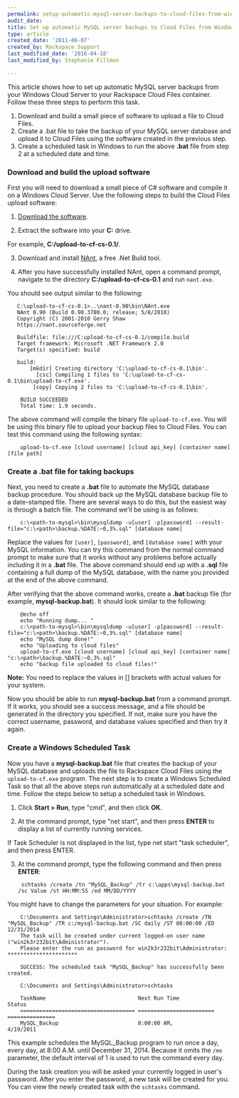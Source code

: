 ```yaml
---
permalink: setup-automatic-mysql-server-backups-to-cloud-files-from-windows
audit_date:
title: Set up automatic MySQL server backups to Cloud Files from Windows
type: article
created_date: '2011-06-07'
created_by: Rackspace Support
last_modified_date: '2016-04-18'
last_modified_by: Stephanie Fillmon

---
```


This article shows how to set up automatic MySQL server backups from your Windows Cloud Server to your Rackspace Cloud Files container. Follow these three steps to perform this task.

1.  Download and build a small piece of software to upload a file to Cloud Files.
2.  Create a .bat file to take the backup of your MySQL server database and upload it to Cloud Files using the software created in the previous step.
3.  Create a scheduled task in Windows to run the above **.bat** file from step 2 at a scheduled date and time.

### Download and build the upload software

First you will need to download a small piece of C# software and compile it on a Windows Cloud Server. Use the following steps to build the Cloud Files upload software:

1. [Download the software](https://c16281.r81.cf2.rackcdn.com/chmouel-upload-to-cf-cs-0.1-0-g79abd66.zip).

2. Extract the software into your **C:** drive.

  For example, **C:/upload-to-cf-cs-0.1/**.

3. Download and install [NAnt](http://nant.sourceforge.net), a free .Net Build tool.

4. After you have successfully installed NAnt, open a command prompt, navigate to the directory **C:/upload-to-cf-cs-0.1** and run `nant.exe`.

  You should see output similar to the following:

       C:\upload-to-cf-cs-0.1>..\nant-0.90\bin\NAnt.exe
       NAnt 0.90 (Build 0.90.3780.0; release; 5/8/2010)
       Copyright (C) 2001-2010 Gerry Shaw
       https://nant.sourceforge.net

       Buildfile: file:///C:upload-to-cf-cs-0.1/compile.build
       Target framework: Microsoft .NET Framework 2.0
       Target(s) specified: build

       build:
           [mkdir] Creating directory 'C:\upload-to-cf-cs-0.1\bin'.
             [csc] Compiling 1 files to 'C:\upload-to-cf-cs-0.1\bin\upload-to-cf.exe'.
            [copy] Copying 2 files to 'C:\upload-to-cf-cs-0.1\bin'.

        BUILD SUCCEEDED
        Total time: 1.9 seconds.

  The above command will compile the binary file `upload-to-cf.exe`. You will be using this binary file to upload your backup files to Cloud Files. You can test this command using the following syntax:

        upload-to-cf.exe [cloud username] [cloud api_key] [container name] [file path]

### Create a .bat file for taking backups

Next, you need to create a **.bat** file to automate the MySQL database backup procedure. You should back up the MySQL database backup file to a date-stamped file. There are several ways to do this, but the easiest way is through a batch file. The command we'll be using is as follows:

        c:\<path-to-mysql>\bin\mysqldump -u[user] -p[password] --result-file="c:\<path>\backup.%DATE:~0,3%.sql" [database name]


Replace the values for `[user]`, `[password]`, and `[database name]` with your MySQL information. You can try this command from the normal command prompt to make sure that it works without any problems before actually including it in a **.bat** file. The above command should end up with a **.sql** file containing a full dump of the MySQL database, with the name you provided at the end of the above command.

After verifying that the above command works, create a **.bat** backup file (for example, **mysql-backup.bat**). It should look similar to the following:

        @echo off
        echo "Running dump... "
        c:\<path-to-mysql>\bin\mysqldump -u[user] -p[password] --result-file="c:\<path>\backup.%DATE:~0,3%.sql" [database name]
        echo "MySQL dump done!"
        echo "Uploading to cloud files"
        upload-to-cf.exe [cloud username] [cloud api_key] [container name] "c:\<path>\backup.%DATE:~0,3%.sql"
        echo "backup file uploaded to cloud files!"

**Note:** You need to replace the values in [] brackets with actual values for your system.

Now you should be able to run **mysql-backup.bat** from a command prompt. If it works, you should see a success message, and a file should be generated in the directory you specified. If not, make sure you have the correct username, password, and database values specified and then try it again.

### Create a Windows Scheduled Task

Now you have a **mysql-backup.bat** file that creates the backup of your MySQL database and uploads the file to Rackspace Cloud Files using the `upload-to-cf.exe` program. The next step is to create a Windows Scheduled Task so that all the above steps run automatically at a scheduled date and time. Follow the steps below to setup a scheduled task in Windows.

1. Click **Start > Run**, type "cmd", and then click **OK**.

2. At the command prompt, type "net start", and then press **ENTER** to display a list of currently running services.

  If Task Scheduler is not displayed in the list, type net start "task scheduler", and then press ENTER.

3. At the command prompt, type the following command and then press **ENTER**:

        schtasks /create /tn "MySQL_Backup" /tr c:\apps\mysql-backup.bat /sc Value /st HH:MM:SS /ed MM/DD/YYYY

  You might have to change the parameters for your situation. For example:

        C:\Documents and Settings\Administrator>schtasks /create /TN "MySQL_Backup" /TR c:/mysql-backup.bat /SC daily /ST 08:00:00 /ED 12/31/2014
        The task will be created under current logged-on user name ("win2k3r232bit\Administrator").
        Please enter the run as password for win2k3r232bit\Administrator: **********************

        SUCCESS: The scheduled task "MySQL_Backup" has successfully been created.

        C:\Documents and Settings\Administrator>schtasks

        TaskName                             Next Run Time            Status
        ==================================== ======================== ===============
        MySQL_Backup                         8:00:00 AM,              4/19/2011

This example schedules the MySQL_Backup program to run once a day, every day, at 8:00 A.M. until December 31, 2014. Because it omits the `/mo` parameter, the default interval of 1 is used to run the command every day.

During the task creation you will be asked your currently logged in user's password. After you enter the password, a new task will be created for you. You can view the newly created task with the `schtasks` command.
